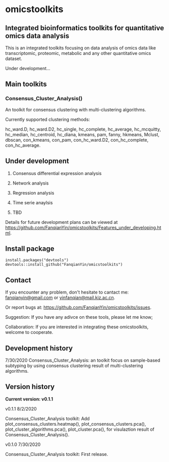 # omicstoolkits
## Integrated bioinformatics toolkits for quantitative omics data analysis

This is an integrated toolkits focusing on data analysis of omics data like transcriptomic, proteomic, metabolic and any other quantitative omics dataset.

Under development...

## Main toolkits

### Consensus_Cluster_Analysis() 
An toolkit for consensus clustering with multi-clustering algorithms.

Currently supported clustering methods: 

hc_ward.D, hc_ward.D2, hc_single, hc_complete, hc_average, hc_mcquitty, hc_median, hc_centroid, hc_diana, kmeans, pam, fanny, hkmeans, Mclust, dbscan, con_kmeans, con_pam, con_hc_ward.D2, con_hc_complete, con_hc_average.
## Under development

1. Consensus differential expression analysis

2. Network analysis

3. Regression analysis

4. Time serie anaylsis

5. TBD

Details for future development plans can be viewed at https://github.com/FanqianYin/omicstoolkits/Features_under_developing.html.

## Install package

```{r}
install.packages("devtools")
devtools::install_github("FanqianYin/omicstoolkits")
```
## Contact

If you encounter any problem, don't hesitate to cantact me: fanqianyin@gmail.com or yinfanqian@mail.kiz.ac.cn.

Or report bugs at: https://github.com/FanqianYin/omicstoolkits/issues.

Suggestion: If you have   any adivce on these tools, please let me know;

Collaboration: If you are interested in integrating these omicstoolkits, welcome to cooperate.

## Development history

7/30/2020  Consensus_Cluster_Analysis: an toolkit focus on sample-based subtyping by using consensus clustering result of multi-clustering algorithms.

## Version history

**Current version: v0.1.1**

v0.1.1  8/2/2020

Consensus_Cluster_Analysis toolkit: Add plot_consensus_clusters.heatmap(), plot_consensus_clusters.pca(), plot_cluster_algorithms.pca(), plot_cluster.pca(), for visulaztion result of Consensus_Cluster_Analysis().
    
v0.1.0  7/30/2020

Consensus_Cluster_Analysis toolkit: First release.
